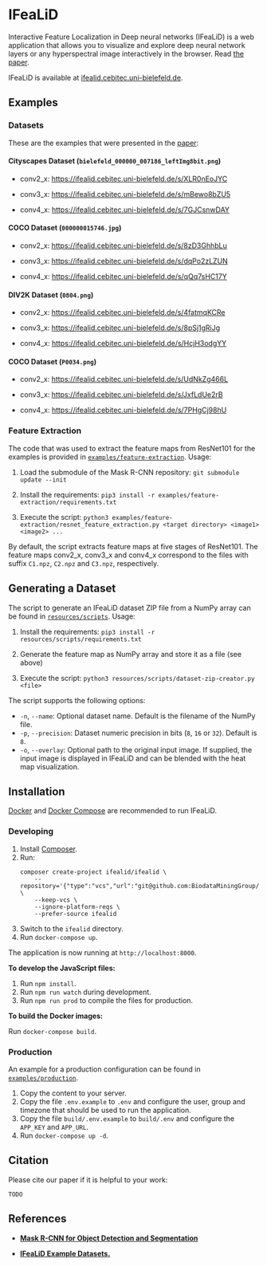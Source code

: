 # IFeaLiD

Interactive Feature Localization in Deep neural networks (IFeaLiD) is a web application that allows you to visualize and explore deep neural network layers or any hyperspectral image interactively in the browser. Read [the paper](#).

IFeaLiD is available at [ifealid.cebitec.uni-bielefeld.de](https://ifealid.cebitec.uni-bielefeld.de).

## Examples

### Datasets

These are the examples that were presented in the [paper](#):

#### Cityscapes Dataset (`bielefeld_000000_007186_leftImg8bit.png`)

- conv2_x: <https://ifealid.cebitec.uni-bielefeld.de/s/XLR0nEoJYC>

- conv3_x: <https://ifealid.cebitec.uni-bielefeld.de/s/mBewo8bZU5>

- conv4_x: <https://ifealid.cebitec.uni-bielefeld.de/s/7GJCsnwDAY>

#### COCO Dataset (`000000015746.jpg`)

- conv2_x: <https://ifealid.cebitec.uni-bielefeld.de/s/8zD3GhhbLu>

- conv3_x: <https://ifealid.cebitec.uni-bielefeld.de/s/dqPo2zLZUN>

- conv4_x: <https://ifealid.cebitec.uni-bielefeld.de/s/qQq7sHC17Y>

#### DIV2K Dataset (`0804.png`)

- conv2_x: <https://ifealid.cebitec.uni-bielefeld.de/s/4fatmqKCRe>

- conv3_x: <https://ifealid.cebitec.uni-bielefeld.de/s/8pSj1gRiJg>

- conv4_x: <https://ifealid.cebitec.uni-bielefeld.de/s/HcjH3odgYY>

#### COCO Dataset (`P0034.png`)

- conv2_x: <https://ifealid.cebitec.uni-bielefeld.de/s/UdNkZg466L>

- conv3_x: <https://ifealid.cebitec.uni-bielefeld.de/s/JxfLdUe2rB>

- conv4_x: <https://ifealid.cebitec.uni-bielefeld.de/s/7PHgCj98hU>

### Feature Extraction

The code that was used to extract the feature maps from ResNet101 for the examples is provided in [`examples/feature-extraction`](examples/feature-extraction). Usage:

1. Load the submodule of the Mask R-CNN repository: `git submodule update --init`

2. Install the requirements: `pip3 install -r examples/feature-extraction/requirements.txt`

3. Execute the script: `python3 examples/feature-extraction/resnet_feature_extraction.py <target directory> <image1> <image2> ...`

By default, the script extracts feature maps at five stages of ResNet101. The feature maps conv2_x, conv3_x and conv4_x correspond to the files with suffix `C1.npz`, `C2.npz` and `C3.npz`, respectively.

## Generating a Dataset

The script to generate an IFeaLiD dataset ZIP file from a NumPy array can be found in [`resources/scripts`](resources/scripts). Usage:

1. Install the requirements: `pip3 install -r resources/scripts/requirements.txt`

2. Generate the feature map as NumPy array and store it as a file (see above)

3. Execute the script: `python3 resources/scripts/dataset-zip-creator.py <file>`

The script supports the following options:

- `-n`, `--name`: Optional dataset name. Default is the filename of the NumPy file.
- `-p`, `--precision`: Dataset numeric precision in bits (`8`, `16` or `32`). Default is `8`.
- `-o`, `--overlay`: Optional path to the original input image. If supplied, the input image is displayed in IFeaLiD and can be blended with the heat map visualization.

## Installation

[Docker](https://docs.docker.com/install/) and [Docker Compose](https://docs.docker.com/compose/install/) are recommended to run IFeaLiD.

### Developing

1. Install [Composer](https://getcomposer.org/doc/00-intro.md#installation-linux-unix-macos).
2. Run:
    ```
    composer create-project ifealid/ifealid \
        --repository='{"type":"vcs","url":"git@github.com:BiodataMiningGroup/IFeaLiD.git"}' \
        --keep-vcs \
        --ignore-platform-reqs \
        --prefer-source ifealid
    ```
3. Switch to the `ifealid` directory.
4. Run `docker-compose up`.

The application is now running at `http://localhost:8000`.

**To develop the JavaScript files:**

1. Run `npm install`.
2. Run `npm run watch` during development.
3. Run `npm run prod` to compile the files for production.

**To build the Docker images:**

Run `docker-compose build`.

### Production

An example for a production configuration can be found in [`examples/production`](examples/production). 

1. Copy the content to your server.
2. Copy the file `.env.example` to `.env` and configure the user, group and timezone that should be used to run the application.
3. Copy the file `build/.env.example` to `build/.env` and configure the `APP_KEY` and `APP_URL`.
4. Run `docker-compose up -d`.

## Citation

Please cite our paper if it is helpful to your work:

```
TODO
```

## References

- [**Mask R-CNN for Object Detection and Segmentation**](https://github.com/matterport/Mask_RCNN)

- [**IFeaLiD Example Datasets.**](https://doi.org/10.5281/zenodo.3741485)
